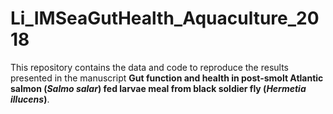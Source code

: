 # Li_IMSeaGutHealth_Aquaculture_2018
This repository contains the data and code to reproduce the results presented in the manuscript **Gut function and health in post-smolt Atlantic salmon (*Salmo salar*) fed larvae meal from black soldier fly (*Hermetia illucens*)**.

